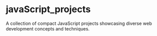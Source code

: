 # javaScript_projects
A collection of compact JavaScript projects showcasing diverse web development concepts and techniques.

